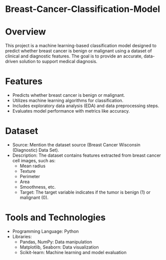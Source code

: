 # Breast-Cancer-Classification-Model
# Overview
This project is a machine learning-based classification model designed to predict whether breast cancer is benign or malignant using a dataset of clinical and diagnostic features. The goal is to provide an accurate, data-driven solution to support medical diagnosis.
# Features
- Predicts whether breast cancer is benign or malignant.
- Utilizes machine learning algorithms for classification.
- Includes exploratory data analysis (EDA) and data preprocessing steps.
- Evaluates model performance with metrics like accuracy.
# Dataset
- Source: Mention the dataset source (Breast Cancer Wisconsin (Diagnostic) Data Set).
- Description: The dataset contains features extracted from breast cancer cell images, such as:
  - Mean radius
  - Texture
  - Perimeter
  - Area
  - Smoothness, etc.
  - Target: The target variable indicates if the tumor is benign (1) or malignant (0).
# Tools and Technologies
- Programming Language: Python
- Libraries:
  - Pandas, NumPy: Data manipulation
  - Matplotlib, Seaborn: Data visualization
  - Scikit-learn: Machine learning and model evaluation
